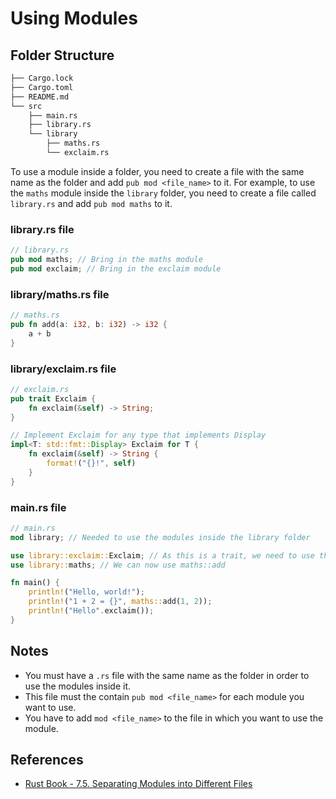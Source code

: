 # Using Modules

## Folder Structure

```bash
├── Cargo.lock
├── Cargo.toml
├── README.md
└── src
    ├── main.rs
    ├── library.rs
    └── library
        ├── maths.rs
        └── exclaim.rs
```

To use a module inside a folder, you need to create a file with the same name as the folder and add `pub mod <file_name>` to it. For example, to use the `maths` module inside the `library` folder, you need to create a file called `library.rs` and add `pub mod maths` to it.

### library.rs file

```rust
// library.rs
pub mod maths; // Bring in the maths module
pub mod exclaim; // Bring in the exclaim module
```

### library/maths.rs file

```rust
// maths.rs
pub fn add(a: i32, b: i32) -> i32 {
    a + b
}
```

### library/exclaim.rs file

```rust
// exclaim.rs
pub trait Exclaim {
    fn exclaim(&self) -> String;
}

// Implement Exclaim for any type that implements Display
impl<T: std::fmt::Display> Exclaim for T {
    fn exclaim(&self) -> String {
        format!("{}!", self)
    }
}
```

### main.rs file

```rust
// main.rs
mod library; // Needed to use the modules inside the library folder

use library::exclaim::Exclaim; // As this is a trait, we need to use the full path
use library::maths; // We can now use maths::add

fn main() {
    println!("Hello, world!");
    println!("1 + 2 = {}", maths::add(1, 2));
    println!("Hello".exclaim());
}
```

## Notes

- You must have a `.rs` file with the same name as the folder in order to use the modules inside it.
- This file must the contain `pub mod <file_name>` for each module you want to use.
- You have to add `mod <file_name>` to the file in which you want to use the module.


## References

- [Rust Book - 7.5. Separating Modules into Different Files](https://doc.rust-lang.org/book/ch07-05-separating-modules-into-different-files.html)


